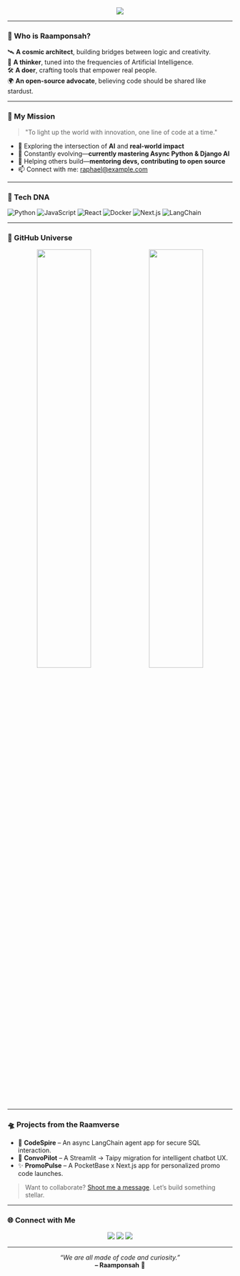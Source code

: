 <!-- README.md for github.com/raamponsah -->

<div align="center">
  <img src="https://readme-typing-svg.herokuapp.com?font=Fira+Code&weight=500&size=28&pause=1000&color=F743BC&center=true&vCenter=true&width=600&lines=Welcome+to+Raamponsah's+Cosmos!;Engineer+of+Logic+%7C+Seeker+of+Wonder+%7C+Builder+of+Tomorrow" />
</div>

---

### 🌌 Who is Raamponsah?

🛰️ **A cosmic architect**, building bridges between logic and creativity.  
🧠 **A thinker**, tuned into the frequencies of Artificial Intelligence.  
🛠️ **A doer**, crafting tools that empower real people.  
🌍 **An open-source advocate**, believing code should be shared like stardust.

---

### 🚀 My Mission

> "To light up the world with innovation, one line of code at a time."

- 🧭 Exploring the intersection of **AI** and **real-world impact**
- 🌱 Constantly evolving—**currently mastering Async Python & Django AI**
- 🧩 Helping others build—**mentoring devs, contributing to open source**
- 📫 Connect with me: [raphael@example.com](mailto:raphael@example.com)

---

### 🧬 Tech DNA

![Python](https://img.shields.io/badge/-Python-1E1F26?style=for-the-badge&logo=python&logoColor=FFD43B)
![JavaScript](https://img.shields.io/badge/-JavaScript-1E1F26?style=for-the-badge&logo=javascript&logoColor=F7DF1E)
![React](https://img.shields.io/badge/-React-1E1F26?style=for-the-badge&logo=react&logoColor=61DAFB)
![Docker](https://img.shields.io/badge/-Docker-1E1F26?style=for-the-badge&logo=docker&logoColor=2496ED)
![Next.js](https://img.shields.io/badge/-Next.js-1E1F26?style=for-the-badge&logo=next.js&logoColor=white)
![LangChain](https://img.shields.io/badge/-LangChain-1E1F26?style=for-the-badge&logo=OpenAI&logoColor=white)

---

### 🌠 GitHub Universe

<p align="center">
  <img width="49%" src="https://github-readme-stats.vercel.app/api?username=raamponsah&show_icons=true&theme=radical" />
  <img width="49%" src="https://github-readme-stats.vercel.app/api/top-langs/?username=raamponsah&layout=compact&theme=radical" />
</p>

---

### 🛸 Projects from the Raamverse

- 🔐 **CodeSpire** – An async LangChain agent app for secure SQL interaction.
- 💬 **ConvoPilot** – A Streamlit → Taipy migration for intelligent chatbot UX.
- ✨ **PromoPulse** – A PocketBase x Next.js app for personalized promo code launches.

> Want to collaborate? [Shoot me a message](mailto:raphael@example.com). Let’s build something stellar.

---

### 🌐 Connect with Me

<p align="center">
  <a href="https://www.linkedin.com/in/yourprofile"><img src="https://img.shields.io/badge/-LinkedIn-0A66C2?style=for-the-badge&logo=linkedin&logoColor=white" /></a>
  <a href="https://twitter.com/yourhandle"><img src="https://img.shields.io/badge/-Twitter-1DA1F2?style=for-the-badge&logo=twitter&logoColor=white" /></a>
  <a href="https://yourwebsite.com"><img src="https://img.shields.io/badge/-Portfolio-000000?style=for-the-badge&logo=github&logoColor=white" /></a>
</p>

---

<p align="center">
  <i>“We are all made of code and curiosity.”</i><br>
  <strong>– Raamponsah</strong> 🚀
</p>

